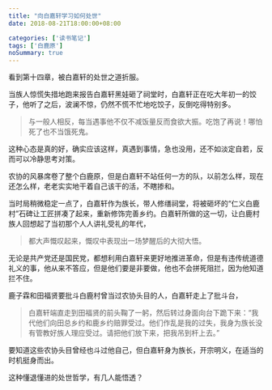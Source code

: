 ```yaml
---
title: "向白嘉轩学习如何处世"
date: 2018-08-21T18:00:00+08:00

categories: ['读书笔记']
tags: ['白鹿原']
noSummary: true
---
```


看到第十四章，被白嘉轩的处世之道折服。

当族人惊慌失措地跑来报告白嘉轩黑娃砸了祠堂时，白嘉轩正在吃大年初一的饺子，他听了之后，波澜不惊，仍然不慌不忙地吃饺子，反倒吃得特别多。

> 与一般人相反，每当遇事他不仅不减饭量反而食欲大振。吃饱了再说！哪怕死了也不当饿死鬼。

这种心态是真的好，确实应该这样，真遇到事情，急也没用，还不如淡定自若，反而可以冷静思考对策。

农协的风暴席卷了整个白鹿原，但是白嘉轩不站任何一方的队，以前怎么样，现在还怎么样，老老实实地干着自己该干的活，不瞎掺和。

当时局稍微稳定一点了，白嘉轩作为族长，带人修缮祠堂，将被砸坏的“仁义白鹿村”石碑让工匠拼凑了起来，重新修饰完善乡约。白嘉轩所做的这一切，让白鹿村族人回想起了当初那个人人讲礼受礼的年代，

> 都大声慨叹起来，慨叹中表现出一场梦醒后的大彻大悟。

无论是共产党还是国民党，都想利用白嘉轩来更好地推进革命，但是有违传统道德礼义的事，他从来不答应，但是他们要是非要做，他也不会拼死阻拦，因为他知道拦不住。

鹿子霖和田福贤要批斗白鹿村曾当过农协头目的人，白嘉轩走上了批斗台，

> 白嘉轩端直走到田福贤的前头鞠了一躬，然后转过身面向台下跪下来：“我代他们向田总乡约和鹿乡约赔罪受过。他们作乱是我的过失，我身为族长没有管教好族人理应受过。请把他们放下来，把我吊到杆上去。”

要知道这些农协头目曾经也斗过他自己，但白嘉轩身为族长，开宗明义，在适当的时机挺身而出。

这种懂退懂进的处世哲学，有几人能悟透？